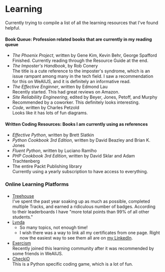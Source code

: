 # Learning
Currently trying to compile a list of all the learning resources that I've found helpful.

#### Book Queue: Profession related books that are currently in my reading queue
* *The Phoenix Project*, written by Gene Kim, Kevin Behr, George Spafford  
   Finished. Currently reading through the Resource Guide at the end.
* *The Imposter's Handbook*, by Rob Conery  
   The title is a cute reference to the imposter's syndrome, which is an issue rampant among many in the tech field. I saw a recommendation for this on WeAllJS, and it is definitely an informative read.
* *The Effective Enginner*, written by Edmond Lau  
   Recently started. This had great reviews on Amazon.
* *Site Reliabiliity Engineering*, edited by Beyer, Jones, Petoff, and Murphy  
   Recommended by a coworker. This definitely looks interesting.
* *Code*, written by Charles Petzold  
   Looks like it has lots of fun diagrams.

#### Written Coding Resources: Books I am currently using as references
* *Effective Python*, written by Brett Slatkin
* *Python Cookbook 3rd Edition*, written by David Beazley and Brian K. Jones
* *Fluent Python*, written by Luciano Ramlho
* *PHP Cookbook 3rd Edition*, written by David Sklar and Adam Trachtenberg
* The entire Packt Publishing library  
   Currently using a yearly subscription to have access to everything.

### Online Learning Platforms
#### 
* [Treehouse](https://teamtreehouse.com/atrianwagner)  
   I've spent the past year soaking up as much as possible, completed multiple Tracks, and earned a ridiculous number of badges. According to their leaderboards I have "more total points than 99% of all other students." 
* [Lynda](https://www.lynda.com)  
   * So many topics, not enough time!
   * I wish there was a way to link all my certificates from one page. Right now the easiest way to see them all are on [my LinkedIn](https://www.linkedin.com/in/atrianwagner). 
* [Exercism](http://exercism.io/lunitiaire)  
   Recently joined this learning community after it was recommended by some friends in WeAllJS.
* [CheckiO](https://checkio.org/user/lunitaire)  
   This is a Python specific coding game, which is a lot of fun.
